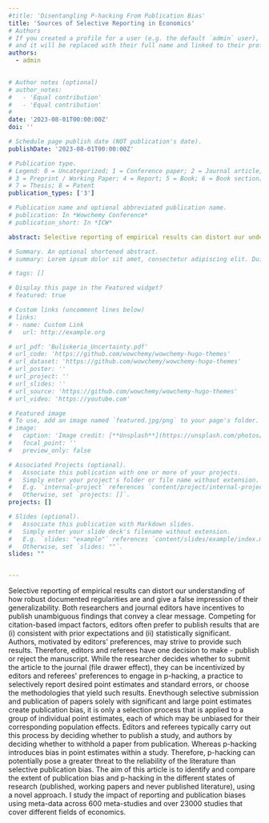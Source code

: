 ```yaml
---
#title: 'Disentangling P-hacking From Publication Bias'
title: 'Sources of Selective Reporting in Economics'
# Authors
# If you created a profile for a user (e.g. the default `admin` user), write the username (folder name) here
# and it will be replaced with their full name and linked to their profile.
authors:
  - admin
 

# Author notes (optional)
# author_notes:
#   - 'Equal contribution'
#   - 'Equal contribution'
# 
date: '2023-08-01T00:00:00Z'
doi: ''

# Schedule page publish date (NOT publication's date).
publishDate: '2023-08-01T00:00:00Z'

# Publication type.
# Legend: 0 = Uncategorized; 1 = Conference paper; 2 = Journal article;
# 3 = Preprint / Working Paper; 4 = Report; 5 = Book; 6 = Book section;
# 7 = Thesis; 8 = Patent
publication_types: ['3']

# Publication name and optional abbreviated publication name.
# publication: In *Wowchemy Conference*
# publication_short: In *ICW*

abstract: Selective reporting of empirical results can distort our understanding of how robust documented regularities are and give a false impression of their generalizability. Both researchers and journal editors have incentives to publish unambiguous findings that convey a clear message. Competing for citation-based impact factors, editors often prefer to publish results that are (i) consistent with prior expectations and (ii) statistically significant. Authors, motivated by editors' preferences, may strive to provide such results. Therefore, editors and referees have one decision to make -  publish or reject the manuscript. While the researcher decides whether to submit the article to the journal (file drawer effect), they can be incentivized by editors and referees' preferences to engage in p-hacking, a practice to selectively report desired point estimates and standard errors, or choose the methodologies that yield such results. Enevthough selective submission and publication of papers solely with significant and large point estimates create publication bias, it is only a selection process that is applied to a group of individual point estimates, each of which may be unbiased for their corresponding population effects. Editors and referees typically carry out this process by deciding whether to publish a study, and authors by deciding whether to withhold a paper from publication. Whereas p-hacking introduces bias in point estimates within a study. Therefore, p-hacking can potentially pose a greater threat to the reliability of the literature than selective publication bias. The aim of this article is to identify and compare the extent of publication bias and p-hacking in the different states of research (published, working papers and never published literature), using a novel approach. I study the impact of reporting and publication biases using meta-data across 600 meta-studies and over 23000 studies that cover different fields of economics. 

# Summary. An optional shortened abstract.
# summary: Lorem ipsum dolor sit amet, consectetur adipiscing elit. Duis posuere tellus ac convallis placerat. Proin tincidunt magna sed ex sollicitudin condimentum.

# tags: []

# Display this page in the Featured widget?
# featured: true

# Custom links (uncomment lines below)
# links:
# - name: Custom Link
#   url: http://example.org

# url_pdf: 'Buliskeria_Uncertainty.pdf'
# url_code: 'https://github.com/wowchemy/wowchemy-hugo-themes'
# url_dataset: 'https://github.com/wowchemy/wowchemy-hugo-themes'
# url_poster: ''
# url_project: ''
# url_slides: ''
# url_source: 'https://github.com/wowchemy/wowchemy-hugo-themes'
# url_video: 'https://youtube.com'

# Featured image
# To use, add an image named `featured.jpg/png` to your page's folder.
# image:
#   caption: 'Image credit: [**Unsplash**](https://unsplash.com/photos/pLCdAaMFLTE)'
#   focal_point: ''
#   preview_only: false

# Associated Projects (optional).
#   Associate this publication with one or more of your projects.
#   Simply enter your project's folder or file name without extension.
#   E.g. `internal-project` references `content/project/internal-project/index.md`.
#   Otherwise, set `projects: []`.
projects: []

# Slides (optional).
#   Associate this publication with Markdown slides.
#   Simply enter your slide deck's filename without extension.
#   E.g. `slides: "example"` references `content/slides/example/index.md`.
#   Otherwise, set `slides: ""`.
slides: ""


---
```

Selective reporting of empirical results can distort our understanding of how robust documented regularities are and give a false impression of their generalizability. Both researchers and journal editors have incentives to publish unambiguous findings that convey a clear message. Competing for citation-based impact factors, editors often prefer to publish results that are (i) consistent with prior expectations and (ii) statistically significant. Authors, motivated by editors' preferences, may strive to provide such results. Therefore, editors and referees have one decision to make -  publish or reject the manuscript. While the researcher decides whether to submit the article to the journal (file drawer effect), they can be incentivized by editors and referees' preferences to engage in p-hacking, a practice to selectively report desired point estimates and standard errors, or choose the methodologies that yield such results. Enevthough selective submission and publication of papers solely with significant and large point estimates create publication bias, it is only a selection process that is applied to a group of individual point estimates, each of which may be unbiased for their corresponding population effects. Editors and referees typically carry out this process by deciding whether to publish a study, and authors by deciding whether to withhold a paper from publication. Whereas p-hacking introduces bias in point estimates within a study. Therefore, p-hacking can potentially pose a greater threat to the reliability of the literature than selective publication bias. The aim of this article is to identify and compare the extent of publication bias and p-hacking in the different states of research (published, working papers and never published literature), using a novel approach. I study the impact of reporting and publication biases using meta-data across 600 meta-studies and over 23000 studies that cover different fields of economics. 
<!--

{{% callout note %}}
Click the _Cite_ button above to demo the feature to enable visitors to import publication metadata into their reference management software.
{{% /callout %}}

{{% callout note %}}
Create your slides in Markdown - click the _Slides_ button to check out the example.
{{% /callout %}}

Supplementary notes can be added here, including [code, math, and images](https://wowchemy.com/docs/writing-markdown-latex/).
-->
